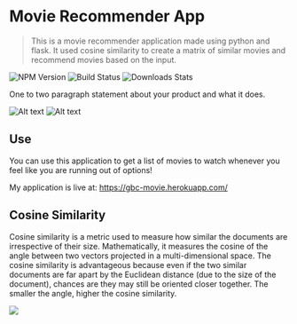 # Movie Recommender App
> This is a movie recommender application made using python and flask. It used cosine similarity to create a matrix of similar movies and recommend movies based on the input.

![NPM Version][npm-image]
![Build Status][travis-image]
![Downloads Stats][npm-downloads]

One to two paragraph statement about your product and what it does.

![Alt text](/relative/path/to/header.png?raw=true "Optional Title")
![Alt text](/relative/path/to/header2.png?raw=true "Optional Title")

## Use

You can use this application to get a list of movies to watch whenever you feel like you are running out of options!

My application is live at: https://gbc-movie.herokuapp.com/


## Cosine Similarity

Cosine similarity is a metric used to measure how similar the documents are irrespective of their size. Mathematically, it measures the cosine of the angle between two vectors projected in a multi-dimensional space. The cosine similarity is advantageous because even if the two similar documents are far apart by the Euclidean distance (due to the size of the document), chances are they may still be oriented closer together. The smaller the angle, higher the cosine similarity.

![](header3.png)

<!-- Markdown link & img dfn's -->
[npm-image]: https://camo.githubusercontent.com/1c502d149c62da4bd1055404c29743154b7bdd316aab0d466025751c2df7e163/68747470733a2f2f696d672e736869656c64732e696f2f62616467652f507974686f6e2d332e382d626c756576696f6c6574
[npm-downloads]: https://camo.githubusercontent.com/a8256d965b9ade271a5aa6fffecc3b4564a0ede3c8a77287b1de5310fece95da/68747470733a2f2f696d672e736869656c64732e696f2f62616467652f4672616d65776f726b2d466c61736b2d726564
[travis-image]: https://camo.githubusercontent.com/0b62a236c961e03fda7bc31de5e286161319fed1b9bfa162e825ad9d7e059e4f/68747470733a2f2f696d672e736869656c64732e696f2f62616467652f46726f6e74656e642d48544d4c2f4353532f4a532d677265656e
